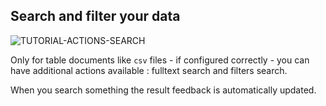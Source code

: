 ## Search and filter your data

<div>
  <img
    alt="TUTORIAL-ACTIONS-SEARCH"
    src="https://raw.githubusercontent.com/multi-coop/datami-documentation-content/main/images/tutorial/commented/tutorial-search.png"
    />
</div>

Only for table documents like `csv` files - if configured correctly - you can have additional actions available : fulltext search and filters search.

When you search something the result feedback is automatically updated.
